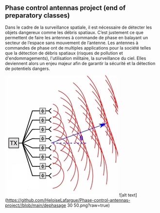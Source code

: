 ## Phase control antennas project (end of preparatory classes)

Dans le cadre de la surveillance spatiale, il est nécessaire de détecter les objets dangereux comme
les débris spatiaux. C’est justement ce que permettent de faire les antennes à commande de phase
en balayant un secteur de l’espace sans mouvement de l’antenne.
Les antennes à commandes de phase ont de multiples applications pour la société telles que la
détection de débris spatiaux (risques de pollution et d'endommagements), l'utilisation militaire, la
surveillance du ciel. Elles deviennent alors un enjeu majeur afin de garantir la sécurité et la
détection de potentiels dangers.

![alt text](https://github.com/HeloiseLafargue/Phase-control-antennas-project//blob/main/dephaseur.png?raw=true)
![alt text](https://github.com/HeloiseLafargue/Phase-control-antennas-project//blob/main/dephasage 30 50.png?raw=true)
